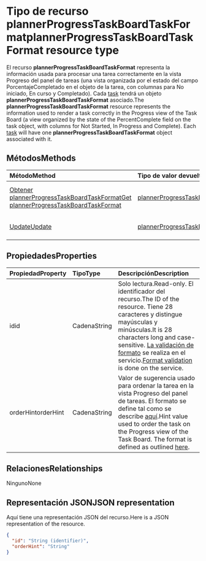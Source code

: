 # <a name="plannerprogresstaskboardtaskformat-resource-type"></a><span data-ttu-id="e50bc-101">Tipo de recurso plannerProgressTaskBoardTaskFormat</span><span class="sxs-lookup"><span data-stu-id="e50bc-101">plannerProgressTaskBoardTaskFormat resource type</span></span>

<span data-ttu-id="e50bc-p101">El recurso **plannerProgressTaskBoardTaskFormat** representa la información usada para procesar una tarea correctamente en la vista Progreso del panel de tareas (una vista organizada por el estado del campo PorcentajeCompletado en el objeto de la tarea, con columnas para No iniciado, En curso y Completado). Cada [task](plannertask.md) tendrá un objeto **plannerProgressTaskBoardTaskFormat** asociado.</span><span class="sxs-lookup"><span data-stu-id="e50bc-p101">The **plannerProgressTaskBoardTaskFormat** resource represents the information used to render a task correctly in the Progress view of the Task Board (a view organized by the state of the PercentComplete field on the task object, with columns for Not Started, In Progress and Complete). Each [task](plannertask.md) will have one **plannerProgressTaskBoardTaskFormat** object associated with it.</span></span>


## <a name="methods"></a><span data-ttu-id="e50bc-104">Métodos</span><span class="sxs-lookup"><span data-stu-id="e50bc-104">Methods</span></span>

| <span data-ttu-id="e50bc-105">Método</span><span class="sxs-lookup"><span data-stu-id="e50bc-105">Method</span></span>           | <span data-ttu-id="e50bc-106">Tipo de valor devuelto</span><span class="sxs-lookup"><span data-stu-id="e50bc-106">Return Type</span></span>    |<span data-ttu-id="e50bc-107">Descripción</span><span class="sxs-lookup"><span data-stu-id="e50bc-107">Description</span></span>|
|:---------------|:--------|:----------|
|[<span data-ttu-id="e50bc-108">Obtener plannerProgressTaskBoardTaskFormat</span><span class="sxs-lookup"><span data-stu-id="e50bc-108">Get plannerProgressTaskBoardTaskFormat</span></span>](../api/plannerprogresstaskboardtaskformat_get.md) | [<span data-ttu-id="e50bc-109">plannerProgressTaskBoardTaskFormat</span><span class="sxs-lookup"><span data-stu-id="e50bc-109">plannerProgressTaskBoardTaskFormat</span></span>](plannerprogresstaskboardtaskformat.md) |<span data-ttu-id="e50bc-110">Leer las propiedades y las relaciones del objeto **plannerProgressTaskBoardTaskFormat**.</span><span class="sxs-lookup"><span data-stu-id="e50bc-110">Read properties and relationships of **plannerProgressTaskBoardTaskFormat** object.</span></span>|
|[<span data-ttu-id="e50bc-111">Update</span><span class="sxs-lookup"><span data-stu-id="e50bc-111">Update</span></span>](../api/plannerprogresstaskboardtaskformat_update.md) | [<span data-ttu-id="e50bc-112">plannerProgressTaskBoardTaskFormat</span><span class="sxs-lookup"><span data-stu-id="e50bc-112">plannerProgressTaskBoardTaskFormat</span></span>](plannerprogresstaskboardtaskformat.md)    |<span data-ttu-id="e50bc-113">Actualizar el objeto **plannerProgressTaskBoardTaskFormat**.</span><span class="sxs-lookup"><span data-stu-id="e50bc-113">Update **plannerProgressTaskBoardTaskFormat** object.</span></span> |

## <a name="properties"></a><span data-ttu-id="e50bc-114">Propiedades</span><span class="sxs-lookup"><span data-stu-id="e50bc-114">Properties</span></span>
| <span data-ttu-id="e50bc-115">Propiedad</span><span class="sxs-lookup"><span data-stu-id="e50bc-115">Property</span></span>     | <span data-ttu-id="e50bc-116">Tipo</span><span class="sxs-lookup"><span data-stu-id="e50bc-116">Type</span></span>   |<span data-ttu-id="e50bc-117">Descripción</span><span class="sxs-lookup"><span data-stu-id="e50bc-117">Description</span></span>|
|:---------------|:--------|:----------|
|<span data-ttu-id="e50bc-118">id</span><span class="sxs-lookup"><span data-stu-id="e50bc-118">id</span></span>|<span data-ttu-id="e50bc-119">Cadena</span><span class="sxs-lookup"><span data-stu-id="e50bc-119">String</span></span>| <span data-ttu-id="e50bc-120">Solo lectura.</span><span class="sxs-lookup"><span data-stu-id="e50bc-120">Read-only.</span></span> <span data-ttu-id="e50bc-121">El identificador del recurso.</span><span class="sxs-lookup"><span data-stu-id="e50bc-121">The ID of the resource.</span></span> <span data-ttu-id="e50bc-122">Tiene 28 caracteres y distingue mayúsculas y minúsculas.</span><span class="sxs-lookup"><span data-stu-id="e50bc-122">It is 28 characters long and case-sensitive.</span></span> <span data-ttu-id="e50bc-123">[La validación de formato](planner_identifiers_disclaimer.md) se realiza en el servicio.</span><span class="sxs-lookup"><span data-stu-id="e50bc-123">[Format validation](planner_identifiers_disclaimer.md) is done on the service.</span></span>|
|<span data-ttu-id="e50bc-124">orderHint</span><span class="sxs-lookup"><span data-stu-id="e50bc-124">orderHint</span></span>|<span data-ttu-id="e50bc-125">Cadena</span><span class="sxs-lookup"><span data-stu-id="e50bc-125">String</span></span>|<span data-ttu-id="e50bc-p103">Valor de sugerencia usado para ordenar la tarea en la vista Progreso del panel de tareas. El formato se define tal como se describe [aquí](planner_order_hint_format.md).</span><span class="sxs-lookup"><span data-stu-id="e50bc-p103">Hint value used to order the task on the Progress view of the Task Board. The format is defined as outlined [here](planner_order_hint_format.md).</span></span>|

## <a name="relationships"></a><span data-ttu-id="e50bc-128">Relaciones</span><span class="sxs-lookup"><span data-stu-id="e50bc-128">Relationships</span></span>
<span data-ttu-id="e50bc-129">Ninguno</span><span class="sxs-lookup"><span data-stu-id="e50bc-129">None</span></span>


## <a name="json-representation"></a><span data-ttu-id="e50bc-130">Representación JSON</span><span class="sxs-lookup"><span data-stu-id="e50bc-130">JSON representation</span></span>
<span data-ttu-id="e50bc-131">Aquí tiene una representación JSON del recurso.</span><span class="sxs-lookup"><span data-stu-id="e50bc-131">Here is a JSON representation of the resource.</span></span>

<!--{
  "blockType": "resource",
  "optionalProperties": [],
  "baseType": "microsoft.graph.entity",
  "@odata.type": "microsoft.graph.plannerProgressTaskBoardTaskFormat"
}-->

```json
{
  "id": "String (identifier)",
  "orderHint": "String"
}

```

<!-- uuid: 8fcb5dbc-d5aa-4681-8e31-b001d5168d79
2015-10-25 14:57:30 UTC -->
<!-- {
  "type": "#page.annotation",
  "description": "plannerProgressTaskBoardTaskFormat resource",
  "keywords": "",
  "section": "documentation",
  "tocPath": ""
}-->